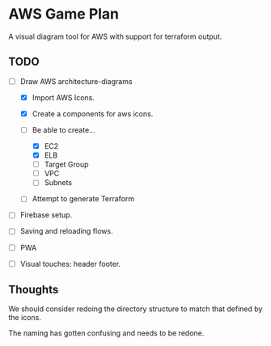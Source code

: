 # AWS Game Plan

A visual diagram tool for AWS with support for terraform output.


## TODO

- [ ] Draw AWS architecture-diagrams
    - [x] Import AWS Icons.
    - [x] Create a components for aws icons.
    - [ ] Be able to create...
        - [x] EC2
        - [x] ELB
        - [ ] Target Group
        - [ ] VPC
        - [ ] Subnets 
    - [ ] Attempt to generate Terraform


- [ ] Firebase setup.
- [ ] Saving and reloading flows.
- [ ] PWA
- [ ] Visual touches: header footer.


## Thoughts

We should consider redoing the directory structure to match that defined by the icons.

The naming has gotten confusing and needs to be redone.